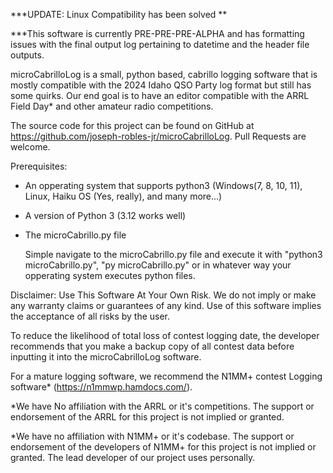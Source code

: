 ***UPDATE: Linux Compatibility has been solved **

***This software is currently PRE-PRE-PRE-ALPHA and has formatting issues with the final output log pertaining to datetime and the header file outputs. 


microCabrilloLog is a small, python based, cabrillo logging software that is mostly compatible with the 2024 Idaho QSO Party log format but still has some quirks. Our end goal is to have an editor compatible with the ARRL Field Day* and other amateur radio competitions. 

The source code for this project can be found on GitHub at https://github.com/joseph-robles-jr/microCabrilloLog.
Pull Requests are welcome.

Prerequisites:
  - An opperating system that supports python3 (Windows(7, 8, 10, 11), Linux, Haiku OS (Yes, really), and many more...) 
  - A version of Python 3 (3.12 works well)
  - The microCabrillo.py file

    Simple navigate to the microCabrillo.py file and execute it with "python3 microCabrillo.py", "py microCabrillo.py" or in whatever way your opperating system executes python       files. 



Disclaimer:
Use This Software At Your Own Risk. We do not imply or make any warranty claims or guarantees of any kind. Use of this software implies the acceptance of all risks by the user.

To reduce the likelihood of total loss of contest logging date, the developer recommends that you make a backup copy of all contest data before inputting it into the microCabrilloLog software. 

For a mature logging software, we recommend the N1MM+ contest Logging software* (https://n1mmwp.hamdocs.com/).



*We have No affiliation with the ARRL or it's competitions. The support or endorsement of the ARRL for this project is not implied or granted.

*We have no affiliation with N1MM+ or it's codebase. The support or endorsement of the developers of N1MM+ for this project is not implied or granted. The lead developer of our project uses personally. 
